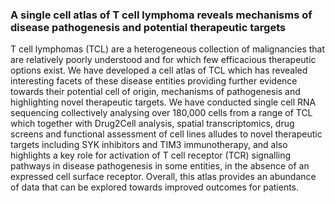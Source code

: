 ###   A single cell atlas of T cell lymphoma reveals mechanisms of disease pathogenesis and potential therapeutic targets 
T cell lymphomas (TCL) are a heterogeneous collection of malignancies that are relatively poorly understood and for which few efficacious therapeutic options exist. We have developed a cell atlas of TCL which has revealed interesting facets of these disease entities providing further evidence towards their potential cell of origin, mechanisms of pathogenesis and highlighting novel therapeutic targets. We have conducted single cell RNA sequencing collectively analysing over 180,000 cells from a range of TCL which together with Drug2Cell analysis, spatial transcriptomics, drug screens and functional assessment of cell lines alludes to novel therapeutic targets including SYK inhibitors and TIM3 immunotherapy, and also highlights a key role for activation of T cell receptor (TCR) signalling pathways in disease pathogenesis in some entities, in the absence of an expressed cell surface receptor. Overall, this atlas provides an abundance of data that can be explored towards improved outcomes for patients.
